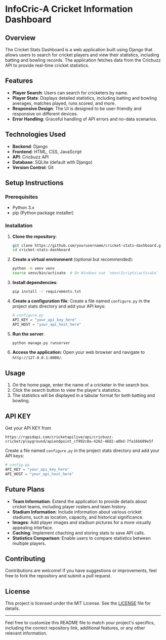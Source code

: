 
# InfoCric-A Cricket Information Dashboard

## Overview

The Cricket Stats Dashboard is a web application built using Django that allows users to search for cricket players and view their statistics, including batting and bowling records. The application fetches data from the Cricbuzz API to provide real-time cricket statistics.

## Features

- **Player Search**: Users can search for cricketers by name.
- **Player Stats**: Displays detailed statistics, including batting and bowling averages, matches played, runs scored, and more.
- **Responsive Design**: The UI is designed to be user-friendly and responsive on different devices.
- **Error Handling**: Graceful handling of API errors and no-data scenarios.

## Technologies Used

- **Backend**: Django
- **Frontend**: HTML, CSS, JavaScript
- **API**: Cricbuzz API
- **Database**: SQLite (default with Django)
- **Version Control**: Git

## Setup Instructions

### Prerequisites

- Python 3.x
- pip (Python package installer)

### Installation

1. **Clone the repository**:
   ```bash
   git clone https://github.com/yourusername/cricket-stats-dashboard.git
   cd cricket-stats-dashboard
   ```

2. **Create a virtual environment** (optional but recommended):
   ```bash
   python -m venv venv
   source venv/bin/activate  # On Windows use `venv\Scripts\activate`
   ```

3. **Install dependencies**:
   ```bash
   pip install -r requirements.txt
   ```

4. **Create a configuration file**:
   Create a file named `configure.py` in the project stats directory and add your API keys:
   ```python
   # configure.py
   API_KEY = "your_api_key_here"
   API_HOST = "your_api_host_here"
   ```

5. **Run the server**:
   ```bash
   python manage.py runserver
   ```

6. **Access the application**:
   Open your web browser and navigate to `http://127.0.0.1:8000/`.

## Usage

1. On the home page, enter the name of a cricketer in the search box.
2. Click the search button to view the player's statistics.
3. The statistics will be displayed in a tabular format for both batting and bowling.

## API KEY

Get your API KEY from 
```
https://rapidapi.com/cricketapilive/api/cricbuzz-cricket/playground/apiendpoint_cf992c8a-4262-4682-a0bd-7fa16b609e5f
```
Create a file named `configure.py` in the project stats directory and add your API keys:
   ```python
   # config.py
   API_KEY = "your_api_key_here"
   API_HOST = "your_api_host_here"
```

## Future Plans

- **Team Information**: Extend the application to provide details about cricket teams, including player rosters and team history.
- **Stadium Information**: Include information about various cricket stadiums, such as location, capacity, and historical significance.
- **Images**: Add player images and stadium pictures for a more visually appealing interface.
- **Caching**: Implement chaching and storing stats to save API calls.
- **Statistics Comparison**: Enable users to compare statistics between multiple players.

## Contributing

Contributions are welcome! If you have suggestions or improvements, feel free to fork the repository and submit a pull request.

## License

This project is licensed under the MIT License. See the [LICENSE](LICENSE) file for details.

---

Feel free to customize this README file to match your project's specifics, including the correct repository link, additional features, or any other relevant information.
